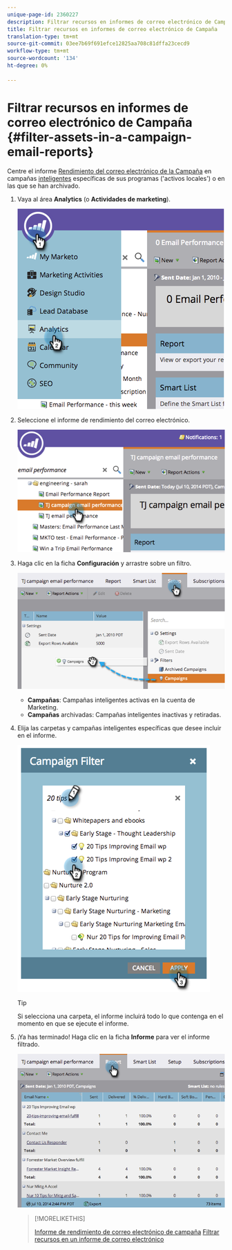 ```yaml
---
unique-page-id: 2360227
description: Filtrar recursos en informes de correo electrónico de Campaña - Documentos de marketing - Documentación del producto
title: Filtrar recursos en informes de correo electrónico de Campaña
translation-type: tm+mt
source-git-commit: 03ee7b69f691efce12825aa708c81dffa23cecd9
workflow-type: tm+mt
source-wordcount: '134'
ht-degree: 0%

---
```



# Filtrar recursos en informes de correo electrónico de Campaña {#filter-assets-in-a-campaign-email-reports}

Centre el informe [Rendimiento del correo electrónico de la Campaña](/help/marketo/product-docs/reporting/basic-reporting/report-types/campaign-email-performance-report.md) en campañas [inteligentes](/help/marketo/product-docs/core-marketo-concepts/smart-campaigns/creating-a-smart-campaign/understanding-batch-and-trigger-smart-campaigns.md) específicas de sus programas (&#39;activos locales&#39;) o en las que se han archivado.

1. Vaya al área **Analytics** (o **Actividades de marketing**).

   ![](assets/image2014-9-16-15-3a57-3a27.png)

1. Seleccione el informe de rendimiento del correo electrónico.

   ![](assets/image2014-9-16-15-3a57-3a31.png)

1. Haga clic en la ficha **Configuración** y arrastre sobre un filtro.

   ![](assets/image2014-9-16-15-3a57-3a35.png)

   * **Campañas**: Campañas inteligentes activas en la cuenta de Marketing.
   * **Campañas** archivadas: Campañas inteligentes inactivas y retiradas.

1. Elija las carpetas y campañas inteligentes específicas que desee incluir en el informe.

   ![](assets/image2014-9-16-15-3a57-3a38.png)

   >[!TIP]
   >
   >Si selecciona una carpeta, el informe incluirá todo lo que contenga en el momento en que se ejecute el informe.

1. ¡Ya has terminado! Haga clic en la ficha **Informe** para ver el informe filtrado.

   ![](assets/image2014-9-16-15-3a58-3a10.png)

   >[!MORELIKETHIS]
   >
   >[Informe de rendimiento de correo electrónico de campaña](/help/marketo/product-docs/reporting/basic-reporting/report-types/campaign-email-performance-report.md)
   >[Filtrar recursos en un informe de correo electrónico](/help/marketo/product-docs/reporting/basic-reporting/report-activity/filter-assets-in-an-email-report.md)
